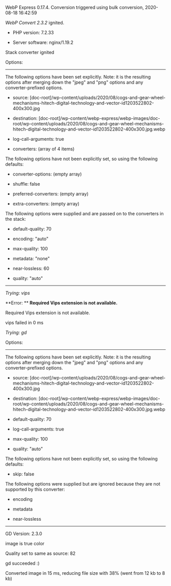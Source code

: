 WebP Express 0.17.4. Conversion triggered using bulk conversion, 2020-08-18 16:42:59

*WebP Convert 2.3.2*  ignited.
- PHP version: 7.2.33
- Server software: nginx/1.19.2

Stack converter ignited

Options:
------------
The following options have been set explicitly. Note: it is the resulting options after merging down the "jpeg" and "png" options and any converter-prefixed options.
- source: [doc-root]/wp-content/uploads/2020/08/cogs-and-gear-wheel-mechanisms-hitech-digital-technology-and-vector-id1203522802-400x300.jpg
- destination: [doc-root]/wp-content/webp-express/webp-images/doc-root/wp-content/uploads/2020/08/cogs-and-gear-wheel-mechanisms-hitech-digital-technology-and-vector-id1203522802-400x300.jpg.webp
- log-call-arguments: true
- converters: (array of 4 items)

The following options have not been explicitly set, so using the following defaults:
- converter-options: (empty array)
- shuffle: false
- preferred-converters: (empty array)
- extra-converters: (empty array)

The following options were supplied and are passed on to the converters in the stack:
- default-quality: 70
- encoding: "auto"
- max-quality: 100
- metadata: "none"
- near-lossless: 60
- quality: "auto"
------------


*Trying: vips* 

**Error: ** **Required Vips extension is not available.** 
Required Vips extension is not available.
vips failed in 0 ms

*Trying: gd* 

Options:
------------
The following options have been set explicitly. Note: it is the resulting options after merging down the "jpeg" and "png" options and any converter-prefixed options.
- source: [doc-root]/wp-content/uploads/2020/08/cogs-and-gear-wheel-mechanisms-hitech-digital-technology-and-vector-id1203522802-400x300.jpg
- destination: [doc-root]/wp-content/webp-express/webp-images/doc-root/wp-content/uploads/2020/08/cogs-and-gear-wheel-mechanisms-hitech-digital-technology-and-vector-id1203522802-400x300.jpg.webp
- default-quality: 70
- log-call-arguments: true
- max-quality: 100
- quality: "auto"

The following options have not been explicitly set, so using the following defaults:
- skip: false

The following options were supplied but are ignored because they are not supported by this converter:
- encoding
- metadata
- near-lossless
------------

GD Version: 2.3.0
image is true color
Quality set to same as source: 82
gd succeeded :)

Converted image in 15 ms, reducing file size with 38% (went from 12 kb to 8 kb)
